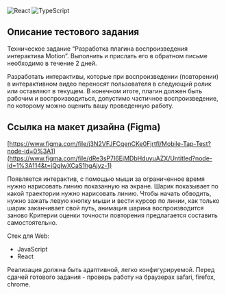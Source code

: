 ![React](https://badges.aleen42.com/src/react.svg) ![TypeScript](https://badges.aleen42.com/src/typescript.svg)
## Описание тестового задания
Техническое задание “Разработка плагина воспроизведения интерактива Motion”. 
Выполнить и прислать его в обратном письме необходимо в течениe 2 дней.

Разработать интерактивы, которые при воспроизведении (повторении) в интерактивном видео переносят пользователя в следующий ролик или оставляют в текущем. В конечном итоге, плагин должен быть рабочим и воспроизводиться, допустимо частичное воспроизведение, по которому можно оценить вашу проведенную работу.  
## Ссылка на макет дизайна (Figma)
[https://www.figma.com/file/j3N2VFJFCqenCKe0Fjrtfl/Mobile-Tap-Test?node-id=0%3A1](https://www.figma.com/file/dRe3sP7I6EjMDbHduyuAZX/Untitled?node-id=1%3A114&t=jQgIwXCaS1hgAjyz-1)

Появляется интерактив, с помощью мыши за ограниченное время нужно нарисовать линию показанную на экране. Шарик показывает по какой траектории нужно нарисовать линию. 
Чтобы начать обводить, нужно зажать левую кнопку мыши и вести курсор по линии, как только шарик заканчивает свой путь, анимация шарика воспроизводится заново
Критерии оценки точности повторения предлагается составить самостоятельно. 

Стек для Web:
- JavaScript
- React

Реализация должна быть адаптивной, легко конфигурируемой. Перед сдачей готового задания - проверь работу на браузерах safari, firefox, chrome. 
